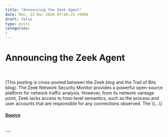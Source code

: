 ```yaml
---
title: "Announcing the Zeek Agent"
date: Mon, 23 Mar 2020 07:00:25 +0000
draft: false
type: posts
categories: 
- 
---
```

# Announcing the Zeek Agent

<br/>

<br/>
(This posting is cross-posted between the Zeek blog and the Trail of Bits blog). The Zeek Network Security Monitor provides a powerful open-source platform for network traffic analysis. However, from its network vantage point, Zeek lacks access to host-level semantics, such as the process and user accounts that are responsible for any connections observed. The \[…\]

#### [Source](https://blog.trailofbits.com/2020/03/23/announcing-the-zeek-agent/)

<br/>
---
